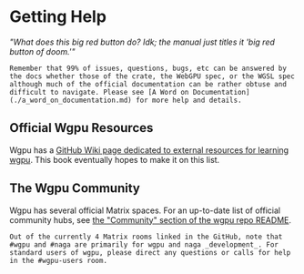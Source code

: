 # Getting Help

_"What does this big red button do? Idk; the manual just titles it 'big red button of doom.'"_

```admonish warning title="Please Note"
Remember that 99% of issues, questions, bugs, etc can be answered by the docs whether those of the crate, the WebGPU spec, or the WGSL spec although much of the official documentation can be rather obtuse and difficult to navigate. Please see [A Word on Documentation](./a_word_on_documentation.md) for more help and details.
```

## Official Wgpu Resources

Wgpu has a [GitHub Wiki page dedicated to external resources for learning wgpu](https://github.com/gfx-rs/wgpu/wiki/Learning-wgpu). This book eventually hopes to make it on this list.

## The Wgpu Community

Wgpu has several official Matrix spaces. For an up-to-date list of official community hubs, see [the "Community" section of the wgpu repo README](https://github.com/gfx-rs/wgpu?tab=readme-ov-file#community).

```admonish warning title="Please Note"
Out of the currently 4 Matrix rooms linked in the GitHub, note that #wgpu and #naga are primarily for wgpu and naga _development_. For standard users of wgpu, please direct any questions or calls for help in the #wgpu-users room.
```
